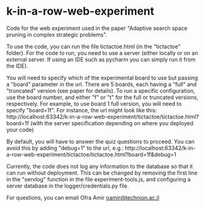 # k-in-a-row-web-experiment

Code for the web experiment used in the paper "Adaptive search space pruning in complex
strategic problems".

To use the code, you can run the file tictactoe.html (in the "tictactoe" folder). 
For the code to run, you need to use a server (either locally or on an external server. If using an IDE such as pycharm you can simply run it from the IDE).

You will need to specify which of the experimental board to use but passing a "board" parameter in the url.
There are 5 boards, each having a "full" and "truncated" version (see paper for details). 
To run a specific configuration, use the board number, and either "f" or "t" for the full or truncated versions, respectively.
For example, to use board 1 full version, you will need to specify "board=1f". 
For instance, the url might look like this:
http://localhost:63342/k-in-a-row-web-experiment/tictactoe/tictactoe.html?board=1f
(with the server specification depending on where you deployed your code)

By default, you will have to answer the quiz questions to proceed. You can avoid this by adding "debug=1" to the url, e.g.:
http://localhost:63342/k-in-a-row-web-experiment/tictactoe/tictactoe.html?board=1f&debug=1

Currently, the code does not log any information to the database so that it can run without deployment. 
This can be changed by removing the first line in the "servlog" function in the file experiment-tools.js, and configuring a server database in the logger/credentials.py file.

For questions, you can email Ofra Amir <oamir@technion.ac.il>
